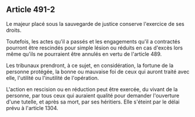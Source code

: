 Article 491-2
----
Le majeur placé sous la sauvegarde de justice conserve l'exercice de ses droits.

Toutefois, les actes qu'il a passés et les engagements qu'il a contractés
pourront être rescindés pour simple lésion ou réduits en cas d'excès lors même
qu'ils ne pourraient être annulés en vertu de l'article 489.

Les tribunaux prendront, à ce sujet, en considération, la fortune de la personne
protégée, la bonne ou mauvaise foi de ceux qui auront traité avec elle,
l'utilité ou l'inutilité de l'opération.

L'action en rescision ou en réduction peut être exercée, du vivant de la
personne, par tous ceux qui auraient qualité pour demander l'ouverture d'une
tutelle, et après sa mort, par ses héritiers. Elle s'éteint par le délai prévu à
l'article 1304.
